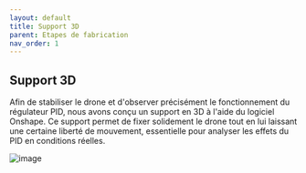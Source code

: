 ```yaml
---
layout: default
title: Support 3D
parent: Etapes de fabrication
nav_order: 1
---
```


 ## Support 3D ##
Afin de stabiliser le drone et d'observer précisément le fonctionnement du régulateur PID, nous avons conçu un support en 3D à l'aide du logiciel Onshape. Ce support permet de fixer solidement le drone tout en lui laissant une certaine liberté de mouvement, essentielle pour analyser les effets du PID en conditions réelles.

![image](https://github.com/user-attachments/assets/7339e260-80f2-4f29-8e02-8dac3dca0881)

